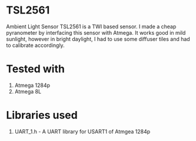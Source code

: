 # TSL2561
Ambient Light Sensor TSL2561 is a TWI based sensor. I made a cheap pyranometer by interfacing this sensor with Atmega. It works good in mild sunlight, however in bright daylight, I had to use some diffuser tiles and had to calibrate accordingly.

# Tested with
  1. Atmega 1284p
  2. Atmega 8L
  
# Libraries used
  1. UART_1.h - A UART library for USART1 of Atmgea 1284p
